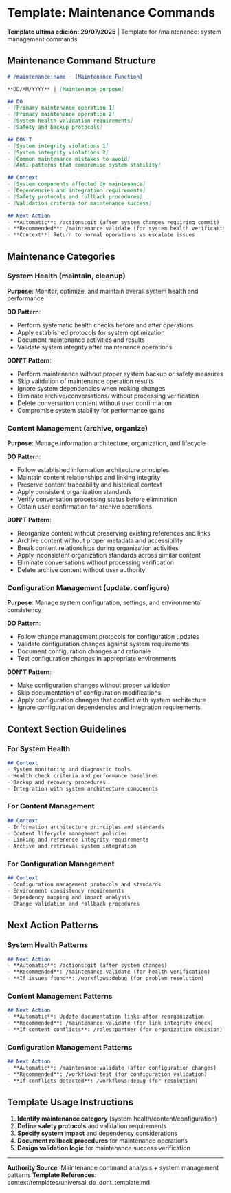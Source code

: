 # Template: Maintenance Commands

**Template última edición: 29/07/2025** | Template for /maintenance: system management commands

## Maintenance Command Structure

```markdown
# /maintenance:name - [Maintenance Function]

**DD/MM/YYYY** | [Maintenance purpose]

## DO
- [Primary maintenance operation 1]
- [Primary maintenance operation 2]
- [System health validation requirements]
- [Safety and backup protocols]

## DON'T
- [System integrity violations 1]
- [System integrity violations 2]
- [Common maintenance mistakes to avoid]
- [Anti-patterns that compromise system stability]

## Context
- [System components affected by maintenance]
- [Dependencies and integration requirements]
- [Safety protocols and rollback procedures]
- [Validation criteria for maintenance success]

## Next Action
- **Automatic**: /actions:git (after system changes requiring commit)
- **Recommended**: /maintenance:validate (for system health verification)
- **Context**: Return to normal operations vs escalate issues
```

## Maintenance Categories

### System Health (maintain, cleanup)
**Purpose**: Monitor, optimize, and maintain overall system health and performance

**DO Pattern**:
- Perform systematic health checks before and after operations
- Apply established protocols for system optimization
- Document maintenance activities and results
- Validate system integrity after maintenance operations

**DON'T Pattern**:
- Perform maintenance without proper system backup or safety measures
- Skip validation of maintenance operation results
- Ignore system dependencies when making changes
- Eliminate archive/conversations/ without processing verification
- Delete conversation content without user confirmation
- Compromise system stability for performance gains

### Content Management (archive, organize)
**Purpose**: Manage information architecture, organization, and lifecycle

**DO Pattern**:
- Follow established information architecture principles
- Maintain content relationships and linking integrity
- Preserve content traceability and historical context
- Apply consistent organization standards
- Verify conversation processing status before elimination
- Obtain user confirmation for archive operations

**DON'T Pattern**:
- Reorganize content without preserving existing references and links
- Archive content without proper metadata and accessibility
- Break content relationships during organization activities
- Apply inconsistent organization standards across similar content
- Eliminate conversations without processing verification
- Delete archive content without user authority

### Configuration Management (update, configure)
**Purpose**: Manage system configuration, settings, and environmental consistency

**DO Pattern**:
- Follow change management protocols for configuration updates
- Validate configuration changes against system requirements
- Document configuration changes and rationale
- Test configuration changes in appropriate environments

**DON'T Pattern**:
- Make configuration changes without proper validation
- Skip documentation of configuration modifications
- Apply configuration changes that conflict with system architecture
- Ignore configuration dependencies and integration requirements

## Context Section Guidelines

### For System Health
```markdown
## Context
- System monitoring and diagnostic tools
- Health check criteria and performance baselines
- Backup and recovery procedures
- Integration with system architecture components
```

### For Content Management
```markdown
## Context
- Information architecture principles and standards
- Content lifecycle management policies
- Linking and reference integrity requirements
- Archive and retrieval system integration
```

### For Configuration Management
```markdown
## Context
- Configuration management protocols and standards
- Environment consistency requirements
- Dependency mapping and impact analysis
- Change validation and rollback procedures
```

## Next Action Patterns

### System Health Patterns
```markdown
## Next Action
- **Automatic**: /actions:git (after system changes)
- **Recommended**: /maintenance:validate (for health verification)
- **If issues found**: /workflows:debug (for problem resolution)
```

### Content Management Patterns
```markdown
## Next Action
- **Automatic**: Update documentation links after reorganization
- **Recommended**: /maintenance:validate (for link integrity check)
- **If content conflicts**: /roles:partner (for organization decision)
```

### Configuration Management Patterns
```markdown
## Next Action
- **Automatic**: /maintenance:validate (after configuration changes)
- **Recommended**: /workflows:test (for configuration validation)
- **If conflicts detected**: /workflows:debug (for resolution)
```

## Template Usage Instructions

1. **Identify maintenance category** (system health/content/configuration)
2. **Define safety protocols** and validation requirements
3. **Specify system impact** and dependency considerations
4. **Document rollback procedures** for maintenance operations
5. **Design validation logic** for maintenance success verification

---
**Authority Source**: Maintenance command analysis + system management patterns
**Template References**: context/templates/universal_do_dont_template.md
